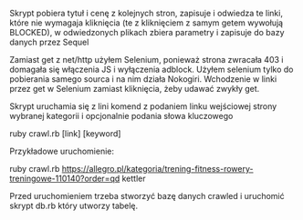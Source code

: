 Skrypt pobiera tytuł i cenę z kolejnych stron, 
zapisuje i odwiedza te linki, które nie wymagaja kliknięcia (te z kliknięciem z samym getem wywołują BLOCKED),
w odwiedzonych plikach zbiera parametry
i zapisuje do bazy danych przez Sequel


Zamiast get z net/http użyłem Selenium, ponieważ strona zwracała 403 i domagała się włączenia JS i wyłączenia adblock. Użyłem selenium tylko do pobierania samego sourca i na nim działa Nokogiri. Wchodzenie w linki przez get w Selenium zamiast kliknięcia, żeby udawać zwykły get.

Skrypt uruchamia się z lini komend z podaniem linku wejściowej strony wybranej kategorii i opcjonalnie podania słowa kluczowego

ruby crawl.rb [link] [keyword]

Przykładowe uruchomienie:

ruby crawl.rb https://allegro.pl/kategoria/trening-fitness-rowery-treningowe-110140?order=qd kettler

Przed uruchomieniem trzeba stworzyć bazę danych crawled i uruchomić skrypt db.rb który utworzy tabelę.
